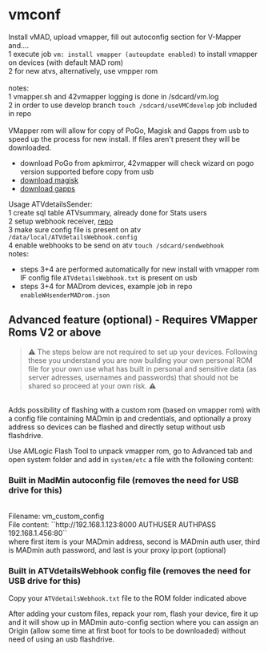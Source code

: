 
# vmconf

Install vMAD, upload vmapper, fill out autoconfig section for V-Mapper and....<BR>
1 execute job ``vm: install vmapper (autoupdate enabled)`` to install vmapper on devices (with default MAD rom)<BR>
2 for new atvs, alternatively, use vmpper rom <BR> 
<BR>
notes:<BR>
1 vmapper.sh and 42vmapper logging is done in /sdcard/vm.log<BR>
2 in order to use develop branch ``touch /sdcard/useVMCdevelop`` job included in repo<BR> 
<BR>
VMapper rom will allow for copy of PoGo, Magisk and Gapps from usb to speed up the process for new install. If files aren't present they will be downloaded.<BR>
- download PoGo from apkmirror, 42vmapper will check wizard on pogo version supported before copy from usb<BR>
- [download magisk](https://github.com/Map-A-Droid/MAD-ATV/raw/master/Magisk-v20.3.zip)<BR>
- [download gapps](https://madatv.b-cdn.net/open_gapps-arm64-7.1-pico-20200715.zip)<BR>

Usage ATVdetailsSender:<BR>
1 create sql table ATVsummary, already done for Stats users<BR>
2 setup webhook receiver, [repo](https://github.com/v-mapper/rdmVM/tree/main/wh_receiver)<BR>
3 make sure config file is present on atv `/data/local/ATVdetailsWebhook.config`<BR>
4 enable webhooks to be send on atv ``touch /sdcard/sendwebhook``<BR>
notes:
- steps 3+4 are performed automatically for new install with vmapper rom IF config file ``ATVdetailsWebhook.txt`` is present on usb<BR>
- steps 3+4 for MADrom devices, example job in repo ``enableWHsenderMADrom.json``<BR> 


## **Advanced feature (optional) - Requires VMapper Roms V2 or above**
> ⚠️ The steps below are not required to set up your devices. Following these you understand you are now building your own personal ROM file for your own use what has built in personal and sensitive data (as server adresses, usernames and passwords) that should not be shared so proceed at your own risk. ⚠️<BR>
<BR>
Adds possibility of flashing with a custom rom (based on vmapper rom) with a config file containing MADmin ip and credentials, and optionally a proxy address so devices can be flashed and directly setup without usb flashdrive.<BR>

Use AMLogic Flash Tool to unpack vmapper rom, go to Advanced tab and open system folder and add in ``system/etc`` a file with the following content:<BR>

### Built in MadMin autoconfig file (removes the need for USB drive for this)
<BR>
Filename: vm_custom_config <BR>
File content: ``http://192.168.1.123:8000 AUTHUSER AUTHPASS 192.168.1.456:80`` <BR>
where first item is your MADmin address, second is MADmin auth user, third is MADmin auth password, and last is your proxy ip:port (optional)

### Built in ATVdetailsWebhook config file (removes the need for USB drive for this) 
Copy your ``ATVdetailsWebhook.txt`` file to the ROM folder indicated above

After adding your custom files, repack your rom, flash your device, fire it up and it will show up in MADmin auto-config section where you can assign an Origin (allow some time at first boot for tools to be downloaded) without need of using an usb flashdrive.
